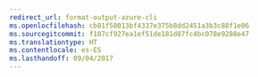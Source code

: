 ```yaml
---
redirect_url: format-output-azure-cli
ms.openlocfilehash: cb81f58013bf4337e375b8dd2451a3b3c88f1e06
ms.sourcegitcommit: f107cf927ea1ef51de181d87fc4bc078e9288e47
ms.translationtype: HT
ms.contentlocale: es-ES
ms.lasthandoff: 09/04/2017
---
```

